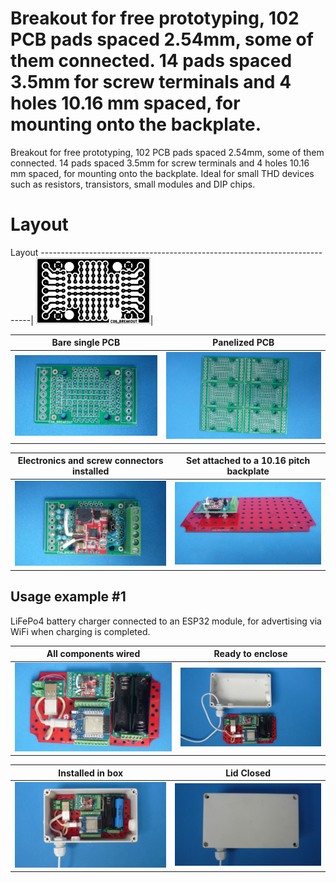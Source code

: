 
# Breakout for free prototyping, 102 PCB pads spaced 2.54mm, some of them connected. 14 pads spaced 3.5mm for screw terminals and 4 holes 10.16 mm spaced, for mounting onto the backplate.

Breakout for free prototyping, 102 PCB pads spaced 2.54mm, some of them connected. 14 pads spaced 3.5mm for screw terminals and 4 holes 10.16 mm spaced, for mounting onto the backplate. Ideal for small THD devices such as resistors, transistors, small modules and DIP chips.

# Layout

Layout
---------------------------------------------------------------------------|
![](/c-breakouts/c06/assets/img/layout.png)|


Bare single PCB                              |Panelized PCB                              |
---------------------------------------------|-------------------------------------------|
![](/c-breakouts/c06/assets/img/barepcb.jpg) |![](/c-breakouts/c06/assets/img/panel.jpg) |

Electronics and screw connectors installed   |Set attached to a 10.16 pitch backplate    |
---------------------------------------------|-------------------------------------------|
![](/c-breakouts/c06/assets/img/connectors.jpg) |![](/c-breakouts/c06/assets/img/moduleinbackplate.jpg) |



## Usage example #1

LiFePo4 battery charger connected to an ESP32 module, for advertising via WiFi when charging is completed.

All components wired                                |Ready to enclose                                 |
----------------------------------------------------|-------------------------------------------------|
![](/c-breakouts/c06/assets/img/componentswired.jpg)|![](/c-breakouts/c06/assets/img/readytoenclose.jpg)|

Installed in box                             |Lid Closed                                       |
---------------------------------------------|-------------------------------------------------|
![](/c-breakouts/c06/assets/img/installedinbox.jpg)|![](/c-breakouts/c06/assets/img/lidclosed1.jpg)|

